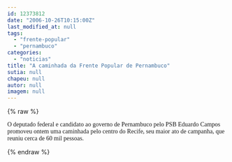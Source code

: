 ```yaml
---
id: 12373812
date: "2006-10-26T10:15:00Z"
last_modified_at: null
tags:
  - "frente-popular"
  - "pernambuco"
categories:
  - "noticias"
title: "A caminhada da Frente Popular de Pernambuco"
sutia: null
chapeu: null
autor: null
imagem: null
---
```

{% raw %}
<p><FONT face=Verdana>O deputado federal e candidato ao governo de Pernambuco pelo PSB Eduardo Campos promoveu ontem uma caminhada pelo centro do Recife, seu maior ato de campanha, que reuniu cerca de 60 mil pessoas.</FONT> </p>
{% endraw %}
